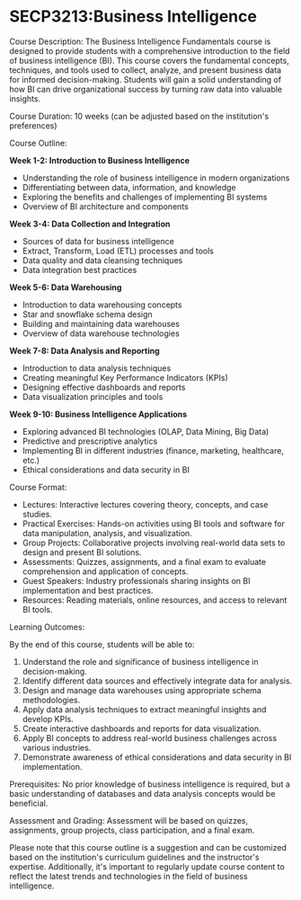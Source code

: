 # SECP3213:Business Intelligence

Course Description:
The Business Intelligence Fundamentals course is designed to provide students with a comprehensive introduction to the field of business intelligence (BI). This course covers the fundamental concepts, techniques, and tools used to collect, analyze, and present business data for informed decision-making. Students will gain a solid understanding of how BI can drive organizational success by turning raw data into valuable insights.

Course Duration: 10 weeks (can be adjusted based on the institution's preferences)

Course Outline:

**Week 1-2: Introduction to Business Intelligence**
- Understanding the role of business intelligence in modern organizations
- Differentiating between data, information, and knowledge
- Exploring the benefits and challenges of implementing BI systems
- Overview of BI architecture and components

**Week 3-4: Data Collection and Integration**
- Sources of data for business intelligence
- Extract, Transform, Load (ETL) processes and tools
- Data quality and data cleansing techniques
- Data integration best practices

**Week 5-6: Data Warehousing**
- Introduction to data warehousing concepts
- Star and snowflake schema design
- Building and maintaining data warehouses
- Overview of data warehouse technologies

**Week 7-8: Data Analysis and Reporting**
- Introduction to data analysis techniques
- Creating meaningful Key Performance Indicators (KPIs)
- Designing effective dashboards and reports
- Data visualization principles and tools

**Week 9-10: Business Intelligence Applications**
- Exploring advanced BI technologies (OLAP, Data Mining, Big Data)
- Predictive and prescriptive analytics
- Implementing BI in different industries (finance, marketing, healthcare, etc.)
- Ethical considerations and data security in BI

Course Format:

- Lectures: Interactive lectures covering theory, concepts, and case studies.
- Practical Exercises: Hands-on activities using BI tools and software for data manipulation, analysis, and visualization.
- Group Projects: Collaborative projects involving real-world data sets to design and present BI solutions.
- Assessments: Quizzes, assignments, and a final exam to evaluate comprehension and application of concepts.
- Guest Speakers: Industry professionals sharing insights on BI implementation and best practices.
- Resources: Reading materials, online resources, and access to relevant BI tools.

Learning Outcomes:

By the end of this course, students will be able to:
1. Understand the role and significance of business intelligence in decision-making.
2. Identify different data sources and effectively integrate data for analysis.
3. Design and manage data warehouses using appropriate schema methodologies.
4. Apply data analysis techniques to extract meaningful insights and develop KPIs.
5. Create interactive dashboards and reports for data visualization.
6. Apply BI concepts to address real-world business challenges across various industries.
7. Demonstrate awareness of ethical considerations and data security in BI implementation.

Prerequisites:
No prior knowledge of business intelligence is required, but a basic understanding of databases and data analysis concepts would be beneficial.

Assessment and Grading:
Assessment will be based on quizzes, assignments, group projects, class participation, and a final exam.

Please note that this course outline is a suggestion and can be customized based on the institution's curriculum guidelines and the instructor's expertise. Additionally, it's important to regularly update course content to reflect the latest trends and technologies in the field of business intelligence.
